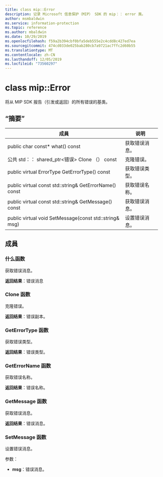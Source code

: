 ```yaml
---
title: class mip::Error
description: 记录 Microsoft 信息保护（MIP） SDK 的 mip：： error 类。
author: msmbaldwin
ms.service: information-protection
ms.topic: reference
ms.author: mbaldwin
ms.date: 10/29/2019
ms.openlocfilehash: f59a2b394cbf0bfa5deb555e2c4cdd8c427ed7ea
ms.sourcegitcommit: 474cd033de025bab280cb7a9721ac7ffc2d60b55
ms.translationtype: MT
ms.contentlocale: zh-CN
ms.lasthandoff: 12/05/2019
ms.locfileid: "73560297"
---
```

# <a name="class-miperror"></a>class mip::Error 
将从 MIP SDK 报告（引发或返回）的所有错误的基类。
  
## <a name="summary"></a>“摘要”
 成員                        | 说明                                
--------------------------------|---------------------------------------------
public char const* what() const  |  获取错误消息。
公共 std：： shared_ptr\<错误\> Clone （） const  |  克隆错误。
public virtual ErrorType GetErrorType() const  |  获取错误类型。
public virtual const std::string& GetErrorName() const  |  获取错误名称。
public virtual const std::string& GetMessage() const  |  获取错误消息。
public virtual void SetMessage(const std::string& msg)  |  设置错误消息。
  
## <a name="members"></a>成員
  
### <a name="what-function"></a>什么函数
获取错误消息。

  
**返回结果**：错误消息
  
### <a name="clone-function"></a>Clone 函数
克隆错误。

  
**返回结果**：错误副本。
  
### <a name="geterrortype-function"></a>GetErrorType 函数
获取错误类型。

  
**返回结果**：错误类型。
  
### <a name="geterrorname-function"></a>GetErrorName 函数
获取错误名称。

  
**返回结果**：错误名称。
  
### <a name="getmessage-function"></a>GetMessage 函数
获取错误消息。

  
**返回结果**：错误消息。
  
### <a name="setmessage-function"></a>SetMessage 函数
设置错误消息。

参数：  
* **msg**：错误消息。

